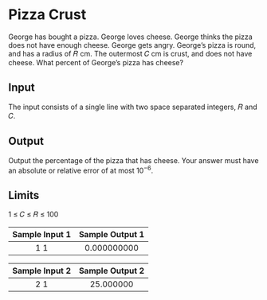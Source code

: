 # Pizza Crust
George has bought a pizza. George loves cheese. George thinks the pizza does not have enough cheese. George gets angry. George’s pizza is round, and has a radius of 𝑅 cm. The outermost 𝐶 cm is crust, and does not have cheese. What percent of George’s pizza has cheese?

## Input
The input consists of a single line with two space separated integers, 𝑅 and 𝐶.

## Output
Output the percentage of the pizza that has cheese. Your answer must have an absolute or relative error of at most 10<sup>−6</sup>.

## Limits
1 ≤ 𝐶 ≤ 𝑅 ≤ 100

|Sample Input 1    |Sample Output 1    |
|:----------------:|:-----------------:|
|1 1               |0.000000000        |

|Sample Input 2    |Sample Output 2    |
|:----------------:|:-----------------:|
|2 1               |25.000000          |